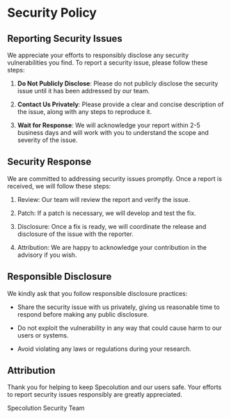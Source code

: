 # Security Policy

## Reporting Security Issues

We appreciate your efforts to responsibly disclose any security vulnerabilities you find. To report a security issue, please follow these steps:

1. **Do Not Publicly Disclose**: Please do not publicly disclose the security issue until it has been addressed by our team.

2. **Contact Us Privately**: Please provide a clear and concise description of the issue, along with any steps to reproduce it.

3. **Wait for Response**: We will acknowledge your report within 2-5 business days and will work with you to understand the scope and severity of the issue.

## Security Response

We are committed to addressing security issues promptly. Once a report is received, we will follow these steps:

1. Review: Our team will review the report and verify the issue.

2. Patch: If a patch is necessary, we will develop and test the fix.

3. Disclosure: Once a fix is ready, we will coordinate the release and disclosure of the issue with the reporter.

4. Attribution: We are happy to acknowledge your contribution in the advisory if you wish.

## Responsible Disclosure

We kindly ask that you follow responsible disclosure practices:

- Share the security issue with us privately, giving us reasonable time to respond before making any public disclosure.

- Do not exploit the vulnerability in any way that could cause harm to our users or systems.

- Avoid violating any laws or regulations during your research.

## Attribution

Thank you for helping to keep Specolution and our users safe. Your efforts to report security issues responsibly are greatly appreciated.

Specolution Security Team
